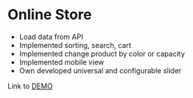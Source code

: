 # Online Store

- Load data from API
- Implemented sorting, search, cart
- Implemented change product by color or capacity
- Implemented mobile view
- Own developed universal and configurable slider

Link to [DEMO](https://vintwp.github.io/portfolio-online-market/)
